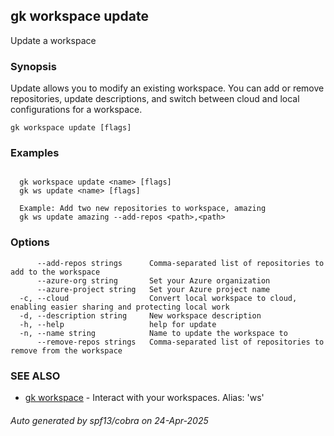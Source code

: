 ## gk workspace update

Update a workspace

### Synopsis


Update allows you to modify an existing workspace. You can add or remove repositories, update descriptions, 
and switch between cloud and local configurations for a workspace.


```
gk workspace update [flags]
```

### Examples

```

  gk workspace update <name> [flags]
  gk ws update <name> [flags]
  
  Example: Add two new repositories to workspace, amazing
  gk ws update amazing --add-repos <path>,<path>

```

### Options

```
      --add-repos strings      Comma-separated list of repositories to add to the workspace
      --azure-org string       Set your Azure organization
      --azure-project string   Set your Azure project name
  -c, --cloud                  Convert local workspace to cloud, enabling easier sharing and protecting local work
  -d, --description string     New workspace description
  -h, --help                   help for update
  -n, --name string            Name to update the workspace to
      --remove-repos strings   Comma-separated list of repositories to remove from the workspace
```

### SEE ALSO

* [gk workspace](gk_workspace.md)	 - Interact with your workspaces. Alias: 'ws'

###### Auto generated by spf13/cobra on 24-Apr-2025
